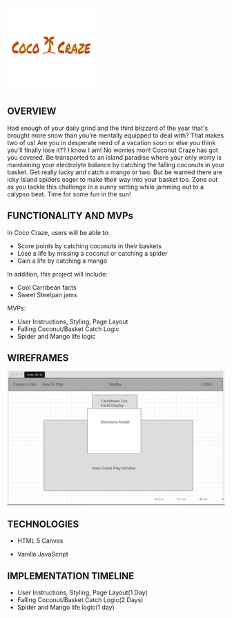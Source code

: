 

![Alt Text](dist/images/logo_no_bg.png)

    

## OVERVIEW
Had enough of your daily grind and the third blizzard of the year that's brought more snow than you're mentally equipped to deal with? That makes two of us! Are you in desperate need of a vacation soon or else you think you'll finally lose it?? I know I am! No worries mon! Coconut Craze has got you covered. Be transported to an island paradise where your only worry is maintaining your electrolyte balance by catching the falling coconuts in your basket. Get really lucky and catch a mango or two. But be warned there are icky island spiders eager to make their way into your basket too. Zone out as you tackle this challenge in a sunny setting while jamming out to a calypso beat. Time for some fun in the sun! 

## FUNCTIONALITY AND MVPs
In Coco Craze, users will be able to:
* Score points by catching coconuts in their baskets
* Lose a life by missing a coconut or catching a spider
* Gain a life by catching a mango

In addition, this project will include:
* Cool Carribean facts
* Sweet Steelpan jams

MVPs:
* User Instructions, Styling, Page Layout
* Falling Coconut/Basket Catch Logic
* Spider and Mango life logic


## WIREFRAMES
![Alt Text](dist/images/wireframes.png)


## TECHNOLOGIES

* HTML 5 Canvas

* Vanilla JavaScript


## IMPLEMENTATION TIMELINE
* User Instructions, Styling, Page Layout(1 Day)
* Falling Coconut/Basket Catch Logic(2 Days)
* Spider and Mango life logic(1 day)


<!-- ## Node Version Manager (NVM)
- To find out which version of node your machine is currently running, use the command `node -v` in your terminal
- We want to build our projects in the latest stable build that is supported by all of our dependencies.
- For easy node version management, we'll use the [Node Version Manager](https://github.com/nvm-sh/nvm)
  
### Installation and Config
We can use homebrew to install the manager:
1. update homebrew with `brew update`
2. install the manager with `brew install nvm`
3. make a directory for the manger in your root folder with `mkdir ~/.nvm`
4. in your `~/.zshrc` file for zsh users or in your `.bash_profile` for bash users, add the following:

   ```
   export NVM_DIR=~/.nvm
   source $(brew --prefix nvm)/nvm.sh
   ```
5. Finally, we need to restart our terminal to load the new changes.

### Versioning
- Once nvm is installed and configured, we want to install the needed version of node with the command `nvm install 14.15.0`
- In order to switch node versions, use the command `nvm use <desired node version>` (in our case, we want to run `nvm use 14.15.0`)

## Project Set Up

1. create your new project directory and `cd` into it 
2. `git init`
3.  create a simple `.gitignore`
    ```
    # .gitignore

    /node_modules/
    ```
    > **NOTE WE WILL NOT IGNORE OUR BUNDLE FILES IN ORDER TO HOST ON GITHUB PAGES**
4.  `npm init` and follow prompts
5.  install dev dependencies
    ```
    npm install @babel/core@7.11.6 @babel/plugin-proposal-optional-chaining@7.11.0 @babel/preset-env@7.11.5 autoprefixer@9.8.6 babel-loader@8.1.0 css-loader@3.6.0 file-loader@5.1.0 mini-css-extract-plugin@0.8.2 node-sass@4.14.1 postcss-loader@3.0.0 sass@1.27.0 sass-loader@8.0.2 style-loader@1.3.0 url-loader@3.0.0 webpack@4.44.2 webpack-cli@3.3.12 webpack-dev-server@3.11.0 webpack-merge@4.2.2 --save-dev
    ```
6.  create basic `/src` subdirectory and file structure
    ```
    - src/
        - index.js
        styles/
            - index.scss
        scripts/
    ```
7.  In your root directory, create `webpack.common.js`

    ```JavaScript
    // webpack.common.js

    const path = require("path");
    const MiniCssExtractPlugin = require("mini-css-extract-plugin");
    const outputDir = "./dist";

    module.exports = {
    entry: path.resolve(__dirname, "src", "index.js"), 
    output: {
        path: path.join(__dirname, outputDir),
        filename: "[name].js",
        publicPath: "/dist/",
    },
    resolve: {
        extensions: [".js"], // if we were using React.js, we would include ".jsx"
    },
    module: {
        rules: [
        {
            test: /\.js$/, // if we were using React.js, we would use \.jsx?$/
            use: {
            loader: "babel-loader",
            options: {
                presets: ["@babel/preset-env"],
                plugins: ["@babel/plugin-proposal-optional-chaining"],
                exclude: /node_modules/,
            }, // if we were using React.js, we would include "react"
            },
        },
        {
            test: /\.css$/,
            use: [
            {
                loader: MiniCssExtractPlugin.loader,
                options: {
                // you can specify a publicPath here
                // by default it uses publicPath in webpackOptions.output
                publicPath: "../",
                },
            },
            "css-loader",
            "postcss-loader",
            ],
        },
        {
            test: /\.(png|jpe?g|gif)$/i,
            use: [
            {
                loader: "file-loader",
                options: {
                // you can specify a publicPath here
                // by default it uses publicPath in webpackOptions.output
                name: "[name].[ext]",
                outputPath: "images/",
                publicPath: "images/",
                },
            },
            ],
        },
        {
            test: /\.scss/,
            use: [
            {
                loader: MiniCssExtractPlugin.loader,
                options: {
                // you can specify a publicPath here
                // by default it uses publicPath in webpackOptions.output
                publicPath: "../",
                },
            },
            "css-loader",
            "sass-loader",
            "postcss-loader",
            ],
        },
        ],
    },
    plugins: [
        new MiniCssExtractPlugin({
        // Options similar to the same options in webpackOptions.output
        // all options are optional
        filename: "[name].css",
        chunkFilename: "[id].css",
        ignoreOrder: false, // Enable to remove warnings about conflicting order
        }),
        require("autoprefixer"),
    ],
    };
    ```

8.  Create `webpack.dev.js`

    ```JavaScript
    // webpack.dev.js
    const merge = require("webpack-merge");
    const common = require("./webpack.common.js");

    module.exports = merge(common, {
      mode: "development",
      devtool: "inline-source-map",
      devServer: {
        contentBase: "./",
        watchContentBase: true,
        open: "Google Chrome", // use "chrome" for PC
      },
    });
    ```

9.  Create `webpack.prod.js`

    ```JavaScript
    // webpack.prod.js
    const merge = require("webpack-merge");
    const common = require("./webpack.common.js");

    module.exports = merge(common, {
        mode: "production",
        devtool: "source-map"
    });
    ```

10. create `postcss.config.js`

    ```JavaScript
    // postcss.config.js
    module.exports = {
        plugins: {
            autoprefixer: {}
        }
    };
    ```

11. add `browserlist` key and update `scripts` in `package.json`

    ```JavaScript
    // package.json

    ...

    "browserslist": [
        "last 1 version",
        "> 1%",
        "maintained node versions",
        "not dead"
    ],
    "scripts": {
        "start": "webpack-dev-server --config webpack.dev.js",
        "webpack:watch": "webpack --watch --config webpack.dev.js",
        "webpack:build": "webpack --config webpack.prod.js  --optimize-minimize"
    },

    ...


    ```

12. create `index.scss` in `/src/styles`
    - this will be a place to import all of your custom style sheets
13. create `index.js` in `/src` directory and import style `/src/styles/index.scss`
    ```JS
    // src/index.js
    import "./styles/index.scss";
    ```
14. create `index.html` and import `dist/main.css` and `dist/main.js` appropriately

    ``` html
    <!DOCTYPE html>
    <html lang="en">
    <head>
        <meta charset="UTF-8" />
        <meta name="viewport" content="width=device-width, initial-scale=1.0" />
        <meta http-equiv="X-UA-Compatible" content="ie=edge" />
        <link rel="stylesheet" href="./dist/main.css" />
        <title>Project Name</title>
    </head>

    <body>
        <script src="./dist/main.js"></script>
    </body>
    </html>
    ``` -->
